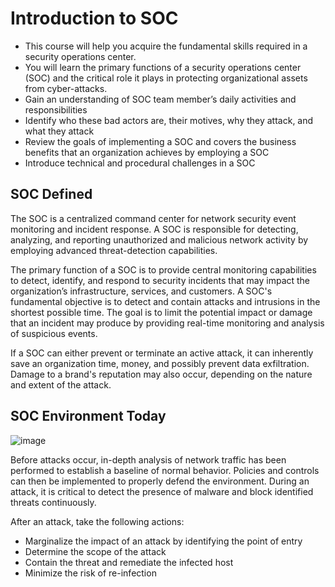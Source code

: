 # Introduction to SOC

- This course will help you acquire the fundamental skills required in a security operations center.
- You will learn the primary functions of a security operations center (SOC) and the critical role it plays in protecting organizational assets from cyber-attacks.
- Gain an understanding of SOC team member’s daily activities and responsibilities
- Identify who these bad actors are, their motives, why they attack, and what they attack
- Review the goals of implementing a SOC and covers the business benefits that an organization achieves by employing a SOC
- Introduce technical and procedural challenges in a SOC

## SOC Defined

The SOC is a centralized command center for network security event monitoring and incident response. A SOC is responsible for detecting, analyzing, and reporting unauthorized and malicious network activity by employing advanced threat-detection capabilities.

The primary function of a SOC is to provide central monitoring capabilities to detect, identify, and respond to security incidents that may impact the organization’s infrastructure, services, and customers. A SOC's fundamental objective is to detect and contain attacks and intrusions in the shortest possible time. The goal is to limit the potential impact or damage that an incident may produce by providing real-time monitoring and analysis of suspicious events. 

If a SOC can either prevent or terminate an active attack, it can inherently save an organization time, money, and possibly prevent data exfiltration. Damage to a brand's reputation may also occur, depending on the nature and extent of the attack.

## SOC Environment Today

![image](https://github.com/user-attachments/assets/4b119f38-c25b-49ba-8705-5f20310902fd)

Before attacks occur, in-depth analysis of network traffic has been performed to establish a baseline of normal behavior. Policies and controls can then be implemented to properly defend the environment. During an attack, it is critical to detect the presence of malware and block identified threats continuously.

After an attack, take the following actions:

- Marginalize the impact of an attack by identifying the point of entry
- Determine the scope of the attack
- Contain the threat and remediate the infected host
- Minimize the risk of re-infection
